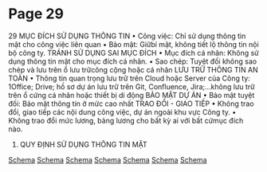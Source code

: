 # Page 29

29
MỤC ĐÍCH SỬ 
DỤNG THÔNG 
TIN
• Công việc: Chỉ sử 
dụng thông tin 
mật cho công việc 
liên quan
• Bảo mật: Giữbí
mật, không tiết lộ
thông tin nội bộ
công ty.
TRÁNH SỬ 
DỤNG SAI MỤC 
ĐÍCH
• Mục đích cá 
nhân: Không sử 
dụng thông tin 
mật cho mục đích 
cá nhân.
• Sao chép: Tuyệt
đối không sao
chép và lưu trên ổ 
lưu trữcông cộng
hoặc cá nhân
LƯU TRỮ 
THÔNG TIN AN 
TOÀN
• Thông tin quan 
trọng lưu trữ 
trên Cloud hoặc 
Server của Công 
ty: 1Office; 
Drive; hồ sơ dự 
án lưu trữ trên 
Git, Confluence, 
Jira;…không lưu 
trữ trên ổ cứng cá 
nhân hoặc thiết bị 
di động
BẢO MẬT DỰ 
ÁN
• Bảo mật tuyệt 
đối: Bảo mật 
thông tin ở mức 
cao nhất
TRAO ĐỔI - 
GIAO TIẾP 
• Không trao đổi, 
giao tiếp các nội 
dung công việc, 
dự án ngoài khu 
vực Công ty.
• Không trao đổi
mức lương, bảng
lương cho bất kỳ
ai với bất cứmục
đích nào.
1. QUY ĐỊNH SỬ DỤNG THÔNG TIN MẬT

[Schema](page_29_img_0.png)
[Schema](page_29_img_1.png)
[Schema](page_29_img_2.png)
[Schema](page_29_img_3.png)
[Schema](page_29_img_4.png)
[Schema](page_29_img_5.png)
[Schema](page_29_img_6.png)
